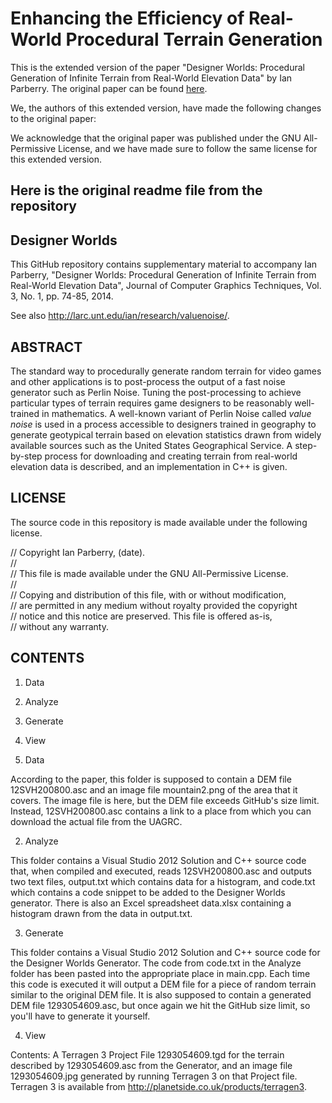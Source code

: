 # Enhancing the Efficiency of Real-World Procedural Terrain Generation

This is the extended version of the paper "Designer Worlds: Procedural Generation of Infinite Terrain from Real-World Elevation Data" by Ian Parberry. The original paper can be found [here](http://larc.unt.edu/ian/research/valuenoise/).

We, the authors of this extended version, have made the following changes to the original paper:

We acknowledge that the original paper was published under the GNU All-Permissive License, and we have made sure to follow the same license for this extended version.

## Here is the original readme file from the repository

## Designer Worlds

  This GitHub repository contains supplementary material to accompany
  Ian Parberry, "Designer Worlds: Procedural Generation of Infinite Terrain from
  Real-World Elevation Data", Journal of Computer Graphics Techniques, Vol. 3,
  No. 1, pp. 74-85, 2014.

  See also http://larc.unt.edu/ian/research/valuenoise/.

## ABSTRACT

  The standard way to procedurally generate random terrain for video games
  and other applications is to post-process the output of a fast noise
  generator such as Perlin Noise. Tuning the post-processing to achieve
  particular types of terrain requires game designers to be reasonably
  well-trained in mathematics. A well-known variant of Perlin Noise called
  <em>value noise</em> is used in a process accessible to designers trained
  in geography to generate geotypical terrain based on elevation statistics
  drawn from widely available sources such as the United States Geographical
  Service. A step-by-step process for downloading and creating terrain from
  real-world elevation data is described, and an implementation in C++ is given.

## LICENSE

  The source code in this repository is made available under the following license.

  // Copyright Ian Parberry, (date).<br>
  //<br>
  // This file is made available under the GNU All-Permissive License.<br>
  //<br>
  // Copying and distribution of this file, with or without modification,<br>
  // are permitted in any medium without royalty provided the copyright<br>
  // notice and this notice are preserved.  This file is offered as-is,<br>
  // without any warranty.<br>

## CONTENTS

  1. Data
  2. Analyze
  3. Generate
  4. View

1. Data

  According to the paper, this folder is supposed to contain a DEM file
  12SVH200800.asc and an image file mountain2.png of the area that it covers.
  The image file is here, but the DEM file exceeds GitHub's size limit. Instead,
  12SVH200800.asc contains a link to a place from which you can download the
  actual file from the UAGRC.


2. Analyze

  This folder contains a Visual Studio 2012 Solution and C++ source code that,
  when compiled and executed, reads 12SVH200800.asc and outputs two text files,
  output.txt which contains data for a histogram, and code.txt which contains a
  code snippet to be added to the Designer Worlds generator. There is also an Excel
  spreadsheet data.xlsx containing a histogram drawn from the data in output.txt.

3. Generate

  This folder contains a Visual Studio 2012 Solution and C++ source code
  for the Designer Worlds Generator. The code from code.txt in the Analyze
  folder has been pasted into the appropriate place in main.cpp. Each time this
  code is executed it will output a DEM file for a piece of random terrain similar
  to the original DEM file. It is also supposed to contain a generated DEM file
  1293054609.asc, but once again we hit the GitHub size limit, so you'll have
  to generate it yourself.

4. View

  Contents: A Terragen 3 Project File 1293054609.tgd for the terrain described by
  1293054609.asc from the Generator, and an image file 1293054609.jpg generated by
  running Terragen 3 on that Project file. Terragen 3 is available from
  http://planetside.co.uk/products/terragen3.
